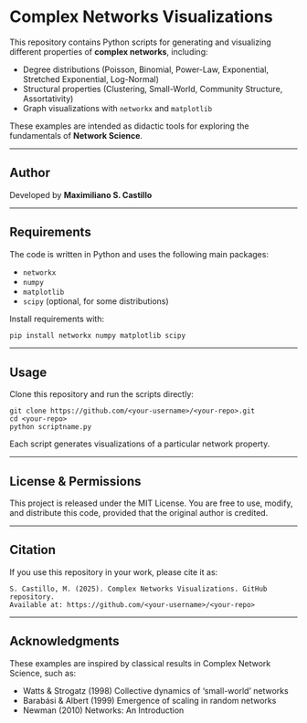 # Complex Networks Visualizations

This repository contains Python scripts for generating and visualizing different properties of **complex networks**, including:
- Degree distributions (Poisson, Binomial, Power-Law, Exponential, Stretched Exponential, Log-Normal)
- Structural properties (Clustering, Small-World, Community Structure, Assortativity)
- Graph visualizations with `networkx` and `matplotlib`

These examples are intended as didactic tools for exploring the fundamentals of **Network Science**.

---

## Author
Developed by **Maximiliano S. Castillo**  

---

## Requirements
The code is written in Python and uses the following main packages:
- `networkx`
- `numpy`
- `matplotlib`
- `scipy` (optional, for some distributions)

Install requirements with:
```bash
pip install networkx numpy matplotlib scipy
```
---

## Usage

Clone this repository and run the scripts directly:

```
git clone https://github.com/<your-username>/<your-repo>.git
cd <your-repo>
python scriptname.py
```

Each script generates visualizations of a particular network property.

---

## License & Permissions

This project is released under the MIT License.
You are free to use, modify, and distribute this code, provided that the original author is credited.

---

## Citation

If you use this repository in your work, please cite it as:

```
S. Castillo, M. (2025). Complex Networks Visualizations. GitHub repository.
Available at: https://github.com/<your-username>/<your-repo>
```

---

## Acknowledgments

These examples are inspired by classical results in Complex Network Science, such as:

- Watts & Strogatz (1998) Collective dynamics of ‘small-world’ networks
- Barabási & Albert (1999) Emergence of scaling in random networks
- Newman (2010) Networks: An Introduction



